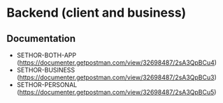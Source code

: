 # Backend (client and business)

## Documentation
- SETHOR-BOTH-APP (https://documenter.getpostman.com/view/32698487/2sA3QpBCu4)
- SETHOR-BUSINESS (https://documenter.getpostman.com/view/32698487/2sA3QpBCu3)
- SETHOR-PERSONAL (https://documenter.getpostman.com/view/32698487/2sA3QpBCu5)